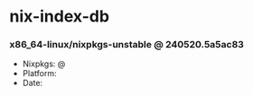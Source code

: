 # nix-index-db
### x86_64-linux/nixpkgs-unstable @ 240520.5a5ac83
- Nixpkgs: @[](https://github.com/NixOS/nixpkgs/commit/5a5ac83292c7842072318f57d68a48474f8bd34d)
- Platform: 
- Date: 
